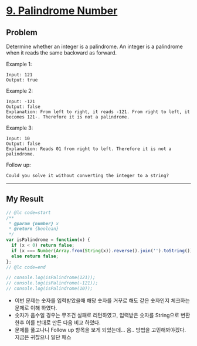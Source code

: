 # [9. Palindrome Number](https://leetcode.com/problems/palindrome-number)

## Problem

Determine whether an integer is a palindrome. An integer is a palindrome when it reads the same backward as forward.

Example 1:

``` text
Input: 121
Output: true
```

Example 2:

``` text
Input: -121
Output: false
Explanation: From left to right, it reads -121. From right to left, it becomes 121-. Therefore it is not a palindrome.
```

Example 3:

``` text
Input: 10
Output: false
Explanation: Reads 01 from right to left. Therefore it is not a palindrome.
```

Follow up:

``` text
Could you solve it without converting the integer to a string?
```

---

## My Result

```js
// @lc code=start
/**
 * @param {number} x
 * @return {boolean}
 */
var isPalindrome = function(x) {
  if (x < 0) return false;
  if (x === Number(Array.from(String(x)).reverse().join('').toString())) return true;
  else return false;
};
// @lc code=end

// console.log(isPalindrome(121));
// console.log(isPalindrome(-121));
// console.log(isPalindrome(10));
```

- 이번 문제는 숫자를 입력받았을때 해당 숫자를 거꾸로 해도 같은 숫자인지 체크하는 문제로 이해 하였다.
- 숫자가 음수일 경우는 무조건 실패로 리턴하였고, 입력받은 숫자를 String으로 변환한후 이를 반대로 만든 다음 비교 하였다.
- 문제를 풀고나니 Follow up 항목을 보게 되었는데... 음.. 방법을 고민해봐야겠다. 지금은 귀찮으니 일단 패스

